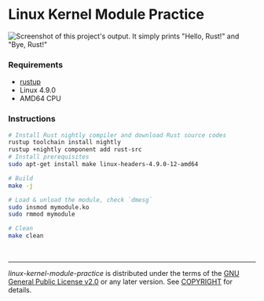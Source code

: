 Linux Kernel Module Practice
========

![Screenshot of this project's output. It simply prints "Hello, Rust!" and "Bye,
Rust!"](https://raw.githubusercontent.com/simnalamburt/i/master/linux-kernel-module-practice/screenshot.png)

### Requirements
- [rustup](https://rustup.rs/)
- Linux 4.9.0
- AMD64 CPU

### Instructions
```bash
# Install Rust nightly compiler and download Rust source codes
rustup toolchain install nightly
rustup +nightly component add rust-src
# Install prerequisites
sudo apt-get install make linux-headers-4.9.0-12-amd64

# Build
make -j

# Load & unload the module, check `dmesg`
sudo insmod mymodule.ko
sudo rmmod mymodule

# Clean
make clean
```

&nbsp;

--------

*linux-kernel-module-practice* is distributed under the terms of the [GNU
General Public License v2.0] or any later version. See [COPYRIGHT] for details.

[GNU General Public License v2.0]: LICENSE
[COPYRIGHT]: COPYRIGHT
